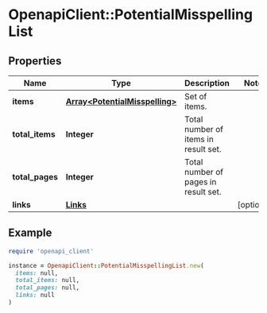 # OpenapiClient::PotentialMisspellingList

## Properties

| Name | Type | Description | Notes |
| ---- | ---- | ----------- | ----- |
| **items** | [**Array&lt;PotentialMisspelling&gt;**](PotentialMisspelling.md) | Set of items. |  |
| **total_items** | **Integer** | Total number of items in result set. |  |
| **total_pages** | **Integer** | Total number of pages in result set. |  |
| **links** | [**Links**](Links.md) |  | [optional] |

## Example

```ruby
require 'openapi_client'

instance = OpenapiClient::PotentialMisspellingList.new(
  items: null,
  total_items: null,
  total_pages: null,
  links: null
)
```

